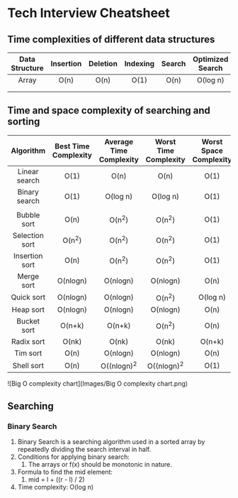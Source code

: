 # Tech Interview Cheatsheet

## Time complexities of different data structures

| Data Structure | Insertion | Deletion | Indexing | Search | Optimized Search |
|:--------------:|:---------:|:--------:|:--------:|:------:|:----------------:|
|     Array      |   O(n)    |   O(n)   |   O(1)   |  O(n)  |     O(log n)     |
|                |           |          |          |        |                  |
|                |           |          |          |        |                  |


## Time and space complexity of searching and sorting

|   Algorithm    | Best Time Complexity | Average Time Complexity | Worst Time Complexity  | Worst Space Complexity |
|:--------------:|:--------------------:|:-----------------------:|:----------------------:|:----------------------:|
| Linear search  |         O(1)         |          O(n)           |          O(n)          |          O(1)          |
| Binary search  |         O(1)         |        O(log n)         |        O(log n)        |          O(1)          |
|                |                      |                         |                        |                        |
|  Bubble sort   |         O(n)         |    O(n<sup>2</sup>)     |    O(n<sup>2</sup>)    |          O(1)          |
| Selection sort |   O(n<sup>2</sup>)   |    O(n<sup>2</sup>)     |    O(n<sup>2</sup>)    |          O(1)          |
| Insertion sort |         O(n)         |    O(n<sup>2</sup>)     |    O(n<sup>2</sup>)    |          O(1)          |
|   Merge sort   |       O(nlogn)       |        O(nlogn)         |        O(nlogn)        |          O(n)          |
|   Quick sort   |       O(nlogn)       |        O(nlogn)         |    O(n<sup>2</sup>)    |        O(log n)        |
|   Heap sort    |       O(nlogn)       |        O(nlogn)         |        O(nlogn)        |          O(n)          |
|  Bucket sort   |        O(n+k)        |         O(n+k)          |    O(n<sup>2</sup>)    |          O(n)          |
|   Radix sort   |        O(nk)         |          O(nk)          |         O(nk)          |         O(n+k)         |
|    Tim sort    |         O(n)         |        O(nlogn)         |        O(nlogn)        |          O(n)          |
|   Shell sort   |         O(n)         |  O((nlogn)<sup>2</sup>  | O((nlogn)<sup>2</sup>  |          O(1)          |

![Big O complexity chart](Images/Big O complexity chart.png)

## Searching
### Binary Search
1. Binary Search is a searching algorithm used in a sorted array by repeatedly dividing the search interval in half.
2. Conditions for applying binary search: 
   1. The arrays or f(x) should be monotonic in nature.
3. Formula to find the mid element:
   1. mid = l + ((r - l) / 2)
4. Time complexity: O(log n)



